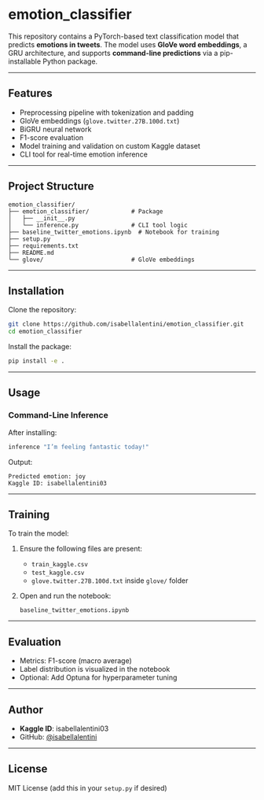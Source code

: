 # emotion_classifier

This repository contains a PyTorch-based text classification model that predicts **emotions in tweets**. The model uses **GloVe word embeddings**, a GRU architecture, and supports **command-line predictions** via a pip-installable Python package.

---

## Features

- Preprocessing pipeline with tokenization and padding
- GloVe embeddings (`glove.twitter.27B.100d.txt`)
- BiGRU neural network
- F1-score evaluation
- Model training and validation on custom Kaggle dataset
- CLI tool for real-time emotion inference

---

## Project Structure

```
emotion_classifier/
├── emotion_classifier/            # Package
│   ├── __init__.py
│   └── inference.py               # CLI tool logic
├── baseline_twitter_emotions.ipynb  # Notebook for training
├── setup.py
├── requirements.txt
├── README.md
└── glove/                         # GloVe embeddings
```

---

## Installation

Clone the repository:

```bash
git clone https://github.com/isabellalentini/emotion_classifier.git
cd emotion_classifier
```

Install the package:

```bash
pip install -e .
```

---

## Usage

### Command-Line Inference

After installing:

```bash
inference "I’m feeling fantastic today!"
```

Output:
```
Predicted emotion: joy
Kaggle ID: isabellalentini03
```

---

## Training

To train the model:

1. Ensure the following files are present:
   - `train_kaggle.csv`
   - `test_kaggle.csv`
   - `glove.twitter.27B.100d.txt` inside `glove/` folder

2. Open and run the notebook:
   ```
   baseline_twitter_emotions.ipynb
   ```

---

## Evaluation

- Metrics: F1-score (macro average)
- Label distribution is visualized in the notebook
- Optional: Add Optuna for hyperparameter tuning

---

## Author

- **Kaggle ID**: isabellalentini03
- GitHub: [@isabellalentini](https://github.com/isabellalentini)

---

## License

MIT License (add this in your `setup.py` if desired)
